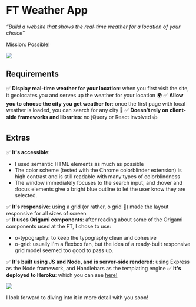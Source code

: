 # FT Weather App

_“Build a website that shows the real-time weather for a location of your choice”_

Mission: Possible!

![](https://media.giphy.com/media/12slQrvE9rsu1q/giphy.gif)

## Requirements

✅ **Display real-time weather for your location**: when you first visit the site, it geolocates you and serves up the weather for your location :earth_africa: 
✅ **Allow you to choose the city you get weather for**: once the first page with local weather is loaded, you can search for any city :city_sunrise: 
✅ **Doesn't rely on client-side frameworks and libraries**: no jQuery or React involved :+1:

## Extras

✅ **It's accessible**:
* I used semantic HTML elements as much as possible
* The color scheme (tested with the Chrome colorblinder extension) is high contrast and is still readable with many types of colorblindness
* The window immediately focuses to the search input, and :hover and :focus elements give a bright blue outline to let the user know they are selected.

✅ **It's responsive**: using a grid (or rather, o grid :eyes:) made the layout responsive for all sizes of screen  
✅ **It uses Origami components**: after reading about some of the Origami components used at the FT, I chose to use:
* o-typography: to keep the typography clean and cohesive
* o-grid: usually I'm a flexbox fan, but the idea of a ready-built responsive grid model seemed too good to pass up.

✅ **It's built using JS and Node, and is server-side rendered**: using Express as the Node framework, and Handlebars as the templating engine
✅ **It's deployed to Heroku**: which you can see [here!](https://ftweatherkb.herokuapp.com/)

![](https://media.giphy.com/media/K72vGV2B0GC5y/giphy.gif)

I look forward to diving into it in more detail with you soon!
